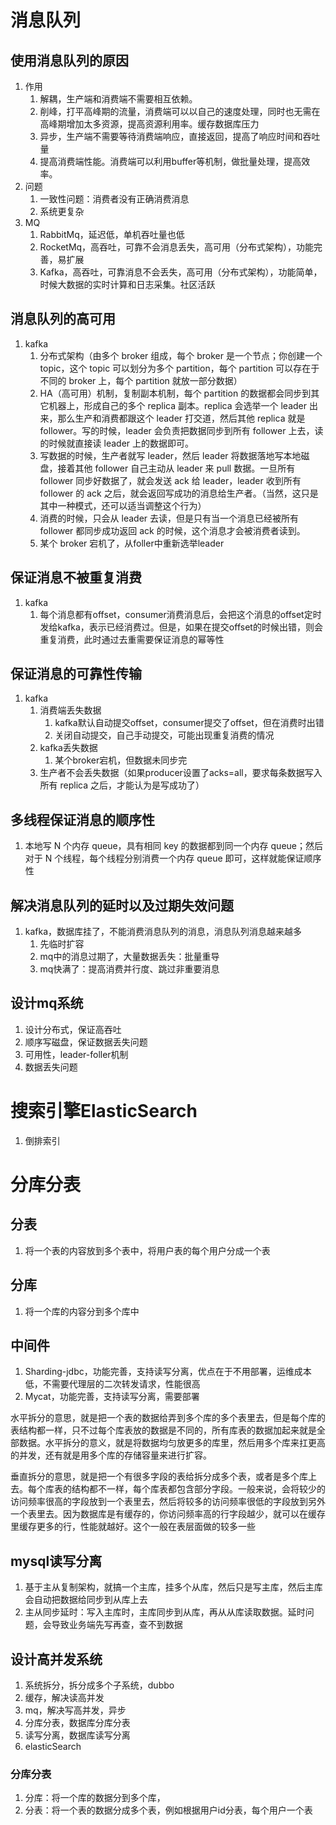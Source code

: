 # 消息队列
## 使用消息队列的原因
1. 作用
   1. 解耦，生产端和消费端不需要相互依赖。
   2. 削峰，打平高峰期的流量，消费端可以以自己的速度处理，同时也无需在高峰期增加太多资源，提高资源利用率。缓存数据库压力
   3. 异步，生产端不需要等待消费端响应，直接返回，提高了响应时间和吞吐量
   4. 提高消费端性能。消费端可以利用buffer等机制，做批量处理，提高效率。
2. 问题
   1. 一致性问题：消费者没有正确消费消息
   2. 系统更复杂
3. MQ
   1. RabbitMq，延迟低，单机吞吐量也低
   2. RocketMq，高吞吐，可靠不会消息丢失，高可用（分布式架构），功能完善，易扩展
   3. Kafka，高吞吐，可靠消息不会丢失，高可用（分布式架构），功能简单，时候大数据的实时计算和日志采集。社区活跃
## 消息队列的高可用
1. kafka
   1. 分布式架构（由多个 broker 组成，每个 broker 是一个节点；你创建一个topic，这个 topic 可以划分为多个 partition，每个 partition 可以存在于不同的 broker 上，每个 partition 就放一部分数据）
   2. HA（高可用）机制，复制副本机制，每个 partition 的数据都会同步到其它机器上，形成自己的多个 replica 副本。replica 会选举一个 leader 出来，那么生产和消费都跟这个 leader 打交道，然后其他 replica 就是 follower。写的时候，leader 会负责把数据同步到所有 follower 上去，读的时候就直接读 leader 上的数据即可。
   3. 写数据的时候，生产者就写 leader，然后 leader 将数据落地写本地磁盘，接着其他 follower 自己主动从 leader 来 pull 数据。一旦所有 follower 同步好数据了，就会发送 ack 给 leader，leader 收到所有 follower 的 ack 之后，就会返回写成功的消息给生产者。（当然，这只是其中一种模式，还可以适当调整这个行为）
   4. 消费的时候，只会从 leader 去读，但是只有当一个消息已经被所有 follower 都同步成功返回 ack 的时候，这个消息才会被消费者读到。
   5. 某个 broker 宕机了，从foller中重新选举leader

## 保证消息不被重复消费
1. kafka
   1. 每个消息都有offset，consumer消费消息后，会把这个消息的offset定时发给kafka，表示已经消费过。但是，如果在提交offset的时候出错，则会重复消费，此时通过去重需要保证消息的幂等性

## 保证消息的可靠性传输
1. kafka
   1. 消费端丢失数据
      1. kafka默认自动提交offset，consumer提交了offset，但在消费时出错
      2. 关闭自动提交，自己手动提交，可能出现重复消费的情况
   2. kafka丢失数据
      1. 某个broker宕机，但数据未同步完
   3. 生产者不会丢失数据（如果producer设置了acks=all，要求每条数据写入所有 replica 之后，才能认为是写成功了）

## 多线程保证消息的顺序性
1. 本地写 N 个内存 queue，具有相同 key 的数据都到同一个内存 queue；然后对于 N 个线程，每个线程分别消费一个内存 queue 即可，这样就能保证顺序性

## 解决消息队列的延时以及过期失效问题
1. kafka，数据库挂了，不能消费消息队列的消息，消息队列消息越来越多
   1. 先临时扩容
   2. mq中的消息过期了，大量数据丢失：批量重导
   3. mq快满了：提高消费并行度、跳过非重要消息

## 设计mq系统
1. 设计分布式，保证高吞吐
2. 顺序写磁盘，保证数据丢失问题
3. 可用性，leader-foller机制
4. 数据丢失问题

# 搜索引擎ElasticSearch
1. 倒排索引



# 分库分表
## 分表
1. 将一个表的内容放到多个表中，将用户表的每个用户分成一个表

## 分库
1. 将一个库的内容分到多个库中

## 中间件
1. Sharding-jdbc，功能完善，支持读写分离，优点在于不用部署，运维成本低，不需要代理层的二次转发请求，性能很高
2. Mycat，功能完善，支持读写分离，需要部署

水平拆分的意思，就是把一个表的数据给弄到多个库的多个表里去，但是每个库的表结构都一样，只不过每个库表放的数据是不同的，所有库表的数据加起来就是全部数据。水平拆分的意义，就是将数据均匀放更多的库里，然后用多个库来扛更高的并发，还有就是用多个库的存储容量来进行扩容。

垂直拆分的意思，就是把一个有很多字段的表给拆分成多个表，或者是多个库上去。每个库表的结构都不一样，每个库表都包含部分字段。一般来说，会将较少的访问频率很高的字段放到一个表里去，然后将较多的访问频率很低的字段放到另外一个表里去。因为数据库是有缓存的，你访问频率高的行字段越少，就可以在缓存里缓存更多的行，性能就越好。这个一般在表层面做的较多一些

## mysql读写分离
1. 基于主从复制架构，就搞一个主库，挂多个从库，然后只是写主库，然后主库会自动把数据给同步到从库上去
2. 主从同步延时：写入主库时，主库同步到从库，再从从库读取数据。延时问题，会导致业务端先写再查，查不到数据


## 设计高并发系统
1. 系统拆分，拆分成多个子系统，dubbo
2. 缓存，解决读高并发
3. mq，解决写高并发，异步
4. 分库分表，数据库分库分表
5. 读写分离，数据库读写分离
6. elasticSearch

### 分库分表
1. 分库：将一个库的数据分到多个库，
2. 分表：将一个表的数据分成多个表，例如根据用户id分表，每个用户一个表
